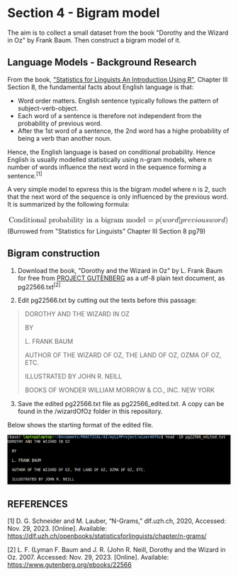 # Section 4 - Bigram model
The aim is to collect a small dataset from the book "Dorothy and the Wizard in Oz" by Frank Baum.
Then construct a bigram model of it.

## Language Models - Background Research
From the book, ["Statistics for Linguists An Introduction Using R"](https://dlf.uzh.ch/openbooks/statisticsforlinguists/chapter/n-grams/), Chapter III Section 8, the fundamental facts about English language is that:

* Word order matters. English sentence typically follows the pattern of subject-verb-object.
* Each word of a sentence is therefore not independent from the probability of previous word.
* After the 1st word of a sentence, the 2nd word has a highe probability of being a verb than another noun.

Hence, the English language is based on conditional probability. Hence English is usually modelled statistically using n-gram models, where n number of words influence the next word in the sequence forming a sentence.<sup>[1]</sup>

A very simple model to epxress this is the bigram model where n is 2, such that the next word of the sequence is only
influenced by the previous word. It is summarized by the following formula:

![Alt text](../img/screenshot_bigram_model.png)
(Burrowed from "Statistics for Linguists" Chapter III Section 8 pg79)


## Bigram construction
1) Download the book, "Dorothy and the Wizard in Oz" by L. Frank Baum for free from [PROJECT GUTENBERG](https://www.gutenberg.org/ebooks/22566) as a utf-8 plain text document, as pg22566.txt<sup>[2]</sup>

2) Edit pg22566.txt by cutting out the texts before this passage:

>  DOROTHY AND THE WIZARD IN OZ
>  
>  BY
>
>  L. FRANK BAUM
>
>  AUTHOR OF THE WIZARD OF OZ, THE LAND OF OZ, OZMA OF OZ, ETC.
>
>  ILLUSTRATED BY JOHN R. NEILL
>
>  BOOKS OF WONDER WILLIAM MORROW & CO., INC. NEW YORK

3) Save the edited pg22566.txt file as pg22566_edited.txt. A copy can be found in the /wizardOfOz folder in this repository.

Below shows the starting format of the edited file.

![Alt image](../img/screenshot_delete_texts.png)


## REFERENCES

[1]
D. G. Schneider and M. Lauber, “N-Grams,” dlf.uzh.ch, 2020, Accessed: Nov. 29, 2023. [Online]. Available: https://dlf.uzh.ch/openbooks/statisticsforlinguists/chapter/n-grams/

‌[2]
L. F. (Lyman F. Baum and J. R. (John R. Neill, Dorothy and the Wizard in Oz. 2007. Accessed: Nov. 29, 2023. [Online]. Available: https://www.gutenberg.org/ebooks/22566
